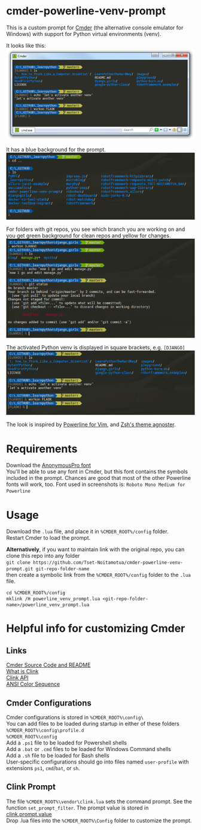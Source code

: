 # cmder-powerline-venv-prompt

This is a custom prompt for [Cmder](http://cmder.net/) (the alternative console emulator for Windows) with support for Python virtual environments (venv).

It looks like this:  
![screenshot](screenshot1.png)

It has a blue background for the prompt.
![screenshot](screenshot3.png)


For folders with git repos, you see which branch you are working on and you get green background for clean repos and yellow for changes.
![screenshot](screenshot.png)


The activated Python venv is displayed in square brackets, e.g. `[DJANGO]`
![screenshot](screenshot2.png)




The look is inspired by [Powerline for Vim](https://github.com/powerline/powerline), and [Zsh's theme agnoster](https://github.com/agnoster/agnoster-zsh-theme).

# Requirements

Download the [AnonymousPro font](https://github.com/powerline/fonts/tree/master/AnonymousPro)  
You'll be able to use any font in Cmder, but this font contains the symbols included in the prompt. Chances are good that most of the other Powerline fonts will work, too. Font used in screenshots is: `Roboto Mono Medium for Powerline`

# Usage

Download the `.lua` file, and place it in `%CMDER_ROOT%/config` folder.  
Restart Cmder to load the prompt.

__Alternatively__, if you want to maintain link with the original repo, you can clone this repo into any folder  
`git clone https://github.com/Tset-Noitamotua/cmder-powerline-venv-prompt.git git-repo-folder-name`  
then create a symbolic link from the `%CMDER_ROOT%/config` folder to the `.lua` file.  
```
cd %CMDER_ROOT%/config  
mklink /H powerline_venv_prompt.lua <git-repo-folder-name>/powerline_venv_prompt.lua 
```  

# Helpful info for customizing Cmder 

## Links
[Cmder Source Code and README](https://github.com/cmderdev/cmder)  
[What is Clink](https://github.com/mridgers/clink/blob/master/docs/clink.md)  
[Clink API](https://github.com/mridgers/clink/blob/master/docs/api.md)  
[ANSI Color Sequence](http://ascii-table.com/ansi-escape-sequences.php)  

## Cmder Configurations
Cmder configurations is stored in `%CMDER_ROOT%\config\`  
You can add files to be loaded during startup in either of these folders  
        `%CMDER_ROOT%\config\profile.d`  
        `%CMDER_ROOT%\config`  
Add a `.ps1` file to be loaded for Powershell shells  
Add a `.bat` or `.cmd` files to be loaded for Windows Command shells  
Add a `.sh` file to be loaded for Bash shells  
User-specific configurations should go into files named `user-profile` with extensions `ps1`, `cmd`/`bat`, or `sh`.  

## Clink Prompt 
The file `%CMDER_ROOT%\vendor\clink.lua` sets the command prompt. See the function `set_prompt_filter`.
The prompt value is stored in [clink.prompt.value](https://github.com/mridgers/clink/blob/master/docs/api.md#clinkpromptvalue)  
Drop .lua files into the `%CMDER_ROOT%\Config` folder to customize the prompt.
